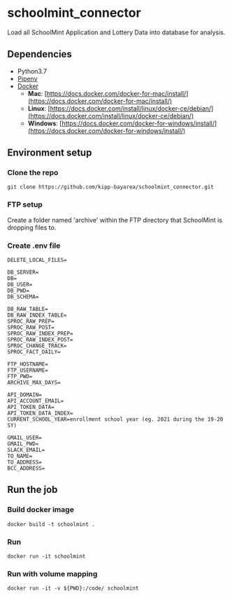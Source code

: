 # schoolmint_connector
Load all SchoolMint Application and Lottery Data into database for analysis.

## Dependencies
* Python3.7
* [Pipenv](https://pipenv.readthedocs.io/en/latest/)
* [Docker](https://www.docker.com/)
    * **Mac**: [https://docs.docker.com/docker-for-mac/install/](https://docs.docker.com/docker-for-mac/install/)
    * **Linux**: [https://docs.docker.com/install/linux/docker-ce/debian/](https://docs.docker.com/install/linux/docker-ce/debian/)
    * **Windows**: [https://docs.docker.com/docker-for-windows/install/](https://docs.docker.com/docker-for-windows/install/)


## Environment setup

### Clone the repo
```
git clone https://github.com/kipp-bayarea/schoolmint_connector.git
```

### FTP setup
Create a folder named 'archive' within the FTP directory that SchoolMint is dropping files to.


### Create .env file
```
DELETE_LOCAL_FILES=

DB_SERVER=
DB=
DB_USER=
DB_PWD=
DB_SCHEMA=

DB_RAW_TABLE=
DB_RAW_INDEX_TABLE=
SPROC_RAW_PREP=
SPROC_RAW_POST=
SPROC_RAW_INDEX_PREP=
SPROC_RAW_INDEX_POST=
SPROC_CHANGE_TRACK=
SPROC_FACT_DAILY=

FTP_HOSTNAME=
FTP_USERNAME=
FTP_PWD=
ARCHIVE_MAX_DAYS=

API_DOMAIN=
API_ACCOUNT_EMAIL=
API_TOKEN_DATA=
API_TOKEN_DATA_INDEX=
CURRENT_SCHOOL_YEAR=enrollment school year (eg. 2021 during the 19-20 SY)

GMAIL_USER=
GMAIL_PWD=
SLACK_EMAIL=
TO_NAME=
TO_ADDRESS=
BCC_ADDRESS=
```

## Run the job

### Build docker image
```
docker build -t schoolmint .
```

### Run
```
docker run -it schoolmint
```

### Run with volume mapping
```
docker run -it -v ${PWD}:/code/ schoolmint
```